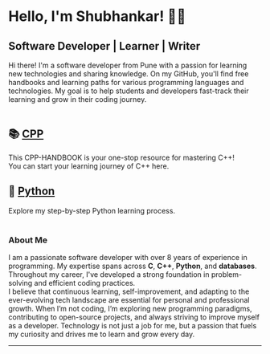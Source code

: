 # Hello, I'm Shubhankar! 👨‍💻  
## Software Developer | Learner | Writer
Hi there! I'm a software developer from Pune with a passion for learning new technologies and sharing knowledge. On my GitHub, you'll find free handbooks and learning paths for various programming languages and technologies. My goal is to help students and developers fast-track their learning and grow in their coding journey.
<br>
<br>
## 📚 [CPP](https://github.com/ingaleshubhankar/CPP-HANDBOOK.git)
This CPP-HANDBOOK is your one-stop resource for mastering C++! <br>
You can start your learning journey of C++ here.
<br>
## 📕 [Python](https://github.com/ingaleshubhankar/python-learning-portfolio.git)
Explore my step-by-step Python learning process. 
<br>
<br>
### About Me
I am a passionate software developer with over 8 years of experience in programming. My expertise spans across **C**, **C++**, **Python**, and **databases**. Throughout my career, I've developed a strong foundation in problem-solving and efficient coding practices.
<br>
I believe that continuous learning, self-improvement, and adapting to the ever-evolving tech landscape are essential for personal and professional growth. When I’m not coding, I’m exploring new programming paradigms, contributing to open-source projects, and always striving to improve myself as a developer. Technology is not just a job for me, but a passion that fuels my curiosity and drives me to learn and grow every day.
<br>

---

